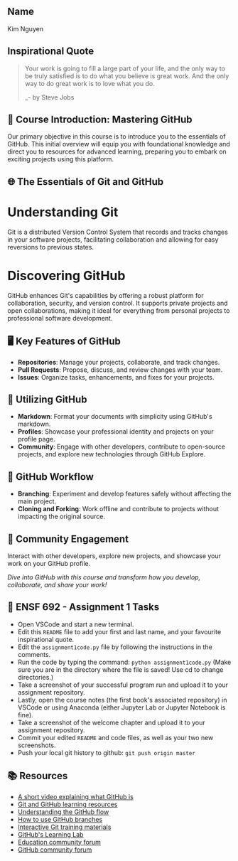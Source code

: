 ## Name
Kim Nguyen

## Inspirational Quote
> Your work is going to fill a large part of your life, and the only way to be truly satisfied is to do what you believe is great work. And the only way to do great work is to love what you do.
>
> _- by Steve Jobs


## 🚀 Course Introduction: Mastering GitHub
Our primary objective in this course is to introduce you to the essentials of GitHub. This initial overview will equip you with foundational knowledge and direct you to resources for advanced learning, preparing you to embark on exciting projects using this platform.

## 🌐 The Essentials of Git and GitHub

# Understanding Git
Git is a distributed Version Control System that records and tracks changes in your software projects, facilitating collaboration and allowing for easy reversions to previous states.

# Discovering GitHub
GitHub enhances Git's capabilities by offering a robust platform for collaboration, security, and version control. It supports private projects and open collaborations, making it ideal for everything from personal projects to professional software development.

## 🖥️ Key Features of GitHub
* **Repositories**: Manage your projects, collaborate, and track changes.
* **Pull Requests**: Propose, discuss, and review changes with your team.
* **Issues**: Organize tasks, enhancements, and fixes for your projects.

## 🔧 Utilizing GitHub
* **Markdown**: Format your documents with simplicity using GitHub's markdown.
* **Profiles**: Showcase your professional identity and projects on your profile page.
* **Community**: Engage with other developers, contribute to open-source projects, and explore new technologies through GitHub Explore.

## 🔄 GitHub Workflow
* **Branching**: Experiment and develop features safely without affecting the main project.
* **Cloning and Forking**: Work offline and contribute to projects without impacting the original source.

## 🤝 Community Engagement
Interact with other developers, explore new projects, and showcase your work on your GitHub profile.

*Dive into GitHub with this course and transform how you develop, collaborate, and share your work!*

## 📝 ENSF 692 - Assignment 1 Tasks
* Open VSCode and start a new terminal. 
* Edit this `README` file to add your first and last name, and your favourite inspirational quote.
* Edit the `assignment1code.py` file by following the instructions in the comments.
* Run the code by typing the command: `python assignment1code.py` (Make sure you are in the directory where the file is saved! Use cd to change directories.)
* Take a screenshot of your successful program run and upload it to your assignment repository.
* Lastly, open the course notes (the first book's associated repository) in VSCode or using Anaconda (either Jupyter Lab or Jupyter Notebook is fine).
* Take a screenshot of the welcome chapter and upload it to your assignment repository.
* Commit your edited `README` and code files, as well as your two new screenshots.
* Push your local git history to github: `git push origin master`

## 📚  Resources 
* [A short video explaining what GitHub is](https://www.youtube.com/watch?v=w3jLJU7DT5E&feature=youtu.be) 
* [Git and GitHub learning resources](https://docs.github.com/en/github/getting-started-with-github/git-and-github-learning-resources) 
* [Understanding the GitHub flow](https://guides.github.com/introduction/flow/)
* [How to use GitHub branches](https://www.youtube.com/watch?v=H5GJfcp3p4Q&feature=youtu.be)
* [Interactive Git training materials](https://githubtraining.github.io/training-manual/#/01_getting_ready_for_class)
* [GitHub's Learning Lab](https://lab.github.com/)
* [Education community forum](https://education.github.community/)
* [GitHub community forum](https://github.community/)
